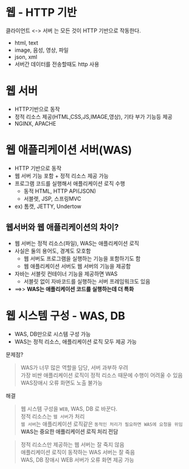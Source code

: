 # 웹 - HTTP 기반

클라이언트 <-> 서버 는 모든 것이 HTTP 기반으로 작동한다.

- html, text
- image, 음성, 영상, 파일
- json, xml
- 서버간 데이터를 전송할때도 http 사용

# 웹 서버
- HTTP기반으로 동작
- 정적 리소스 제공(HTML,CSS,JS,IMAGE,영상), 기타 부가 기능등 제공
- NGINX, APACHE

# 웹 애플리케이션 서버(WAS)
- HTTP 기반으로 동작
- 웹 서버 기능 포함 + 정적 리소스 제공 가능
- 프로그램 코드를 실행해서 애플리케이션 로직 수행
    - 동적 HTML, HTTP API(JSON)
    - 서블렛, JSP, 스프링MVC
- ex) 톰캣, JETTY, Undertow

## 웹서버와 웹 애플리케이션의 차이?
- 웹 서버는 정적 리소스(파일), WAS는 애플리케이션 로직
- 사실은 둘의 용어도, 경계도 모호함
    - 웹 서버도 프로그램을 실행하는 기능을 포함하기도 함
    - 웹 애플리케이션 서버도 웹 서버의 기능을 제공함
- 자바는 서블릿 컨테이너 기능을 제공하면 WAS
    - 서블릿 없이 자바코드를 실행하는 서버 프레임워크도 있음
- ==>> **WAS는 애플리케이션 코드를 실행하는데 더 특화**

# 웹 시스템 구성 - WAS, DB
- WAS, DB만으로 시스템 구성 가능
- WAS는 정적 리소스, 애플리케이션 로직 모두 제공 가능

문제점?
> WAS가 너무 많은 역할을 담당, 서버 과부하 우려<br>
> 가장 비싼 애플리케이션 로직이 정적 리소스 때문에 수행이 어려울 수 있음<br>
> WAS장애시 오류 화면도 노출 불가능

해결
>웹 시스템 구성을 `WEB`, WAS, DB 로 바꾼다.<br>
>정적 리소스는 `웹 서버`가 처리<br>
>`웹 서버`는 애플리케이션 로직같은 `동적인 처리가 필요하면 WAS에 요청을 위임`<br>
>**WAS는 중요한 애플리케이션 로직 처리 전담**

> 정적 리소스만 제공하는 웹 서버는 잘 죽지 않음<br>
> 애플리케이션 로직이 동작하는 WAS 서버는 잘 죽음<br>
> WAS, DB 장애시 WEB 서버가 오류 화면 제공 가능<br>
